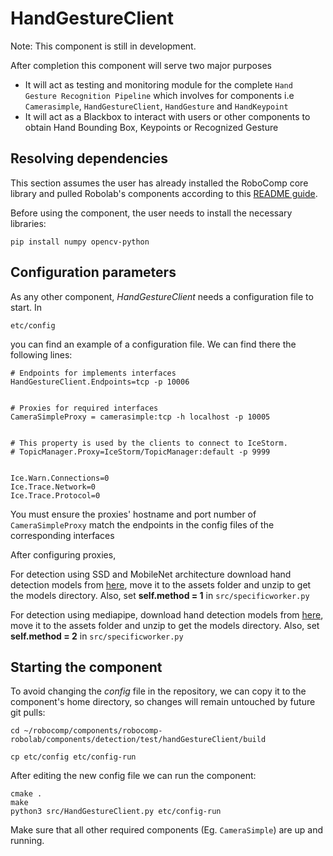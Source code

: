 # HandGestureClient

Note: This component is still in development.

After completion this component will serve two major purposes

- It will act as testing and monitoring module for the complete `Hand Gesture Recognition Pipeline` which involves for components i.e `Camerasimple`, `HandGestureClient`, `HandGesture` and `HandKeypoint`
- It will act as a Blackbox to interact with users or other components to obtain Hand Bounding Box, Keypoints or Recognized Gesture


## Resolving dependencies

This section assumes the user has already installed the RoboComp core library and pulled Robolab's components according to this [README guide](https://github.com/robocomp/robocomp).

Before using the component, the user needs to install the necessary libraries:
```
pip install numpy opencv-python
```

## Configuration parameters
As any other component, *HandGestureClient* needs a configuration file to start. In
```
etc/config
```
you can find an example of a configuration file. We can find there the following lines:
```
# Endpoints for implements interfaces
HandGestureClient.Endpoints=tcp -p 10006


# Proxies for required interfaces
CameraSimpleProxy = camerasimple:tcp -h localhost -p 10005


# This property is used by the clients to connect to IceStorm.
# TopicManager.Proxy=IceStorm/TopicManager:default -p 9999


Ice.Warn.Connections=0
Ice.Trace.Network=0
Ice.Trace.Protocol=0
```
You must ensure the proxies' hostname and port number of `CameraSimpleProxy` match the endpoints in the config files of the corresponding interfaces

After configuring proxies, 

For detection using SSD and MobileNet architecture download hand detection models from [here](https://drive.google.com/file/d/1DNytkeURTOvz6HQPlhEctNQt8T92uxAL/view?usp=sharing), move it to the assets folder and unzip to get the models directory. Also, set **self.method = 1** in `src/specificworker.py`

For detection using mediapipe, download hand detection models from [here](https://drive.google.com/file/d/1-MmZL_AyreBU9d3kf3DQYrT7oDfBDEzB/view?usp=sharing), move it to the assets folder and unzip to get the models directory. Also, set **self.method = 2** in `src/specificworker.py`

## Starting the component
To avoid changing the *config* file in the repository, we can copy it to the component's home directory, so changes will remain untouched by future git pulls:

```
cd ~/robocomp/components/robocomp-robolab/components/detection/test/handGestureClient/build
```
```
cp etc/config etc/config-run
```

After editing the new config file we can run the component:

```
cmake .
make
python3 src/HandGestureClient.py etc/config-run
```
Make sure that all other required components (Eg. `CameraSimple`) are up and running.